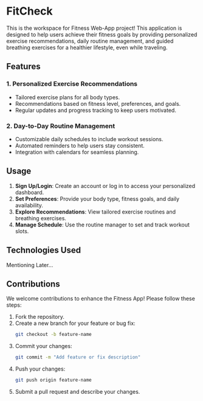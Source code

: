 # FitCheck

This is the workspace for Fitness Web-App project! This application is designed to help users achieve their fitness goals by providing personalized exercise recommendations, daily routine management, and guided breathing exercises for a healthier lifestyle, even while traveling.


## Features

### 1. **Personalized Exercise Recommendations**
- Tailored exercise plans for all body types.
- Recommendations based on fitness level, preferences, and goals.
- Regular updates and progress tracking to keep users motivated.

### 2. **Day-to-Day Routine Management**
- Customizable daily schedules to include workout sessions.
- Automated reminders to help users stay consistent.
- Integration with calendars for seamless planning.


## Usage

1. **Sign Up/Login**: Create an account or log in to access your personalized dashboard.
2. **Set Preferences**: Provide your body type, fitness goals, and daily availability.
3. **Explore Recommendations**: View tailored exercise routines and breathing exercises.
4. **Manage Schedule**: Use the routine manager to set and track workout slots.


## Technologies Used
Mentioning Later...


## Contributions

We welcome contributions to enhance the Fitness App! Please follow these steps:

1. Fork the repository.
2. Create a new branch for your feature or bug fix:
   ```bash
   git checkout -b feature-name
   ```
3. Commit your changes:
   ```bash
   git commit -m "Add feature or fix description"
   ```
4. Push your changes:
   ```bash
   git push origin feature-name
   ```
5. Submit a pull request and describe your changes.
